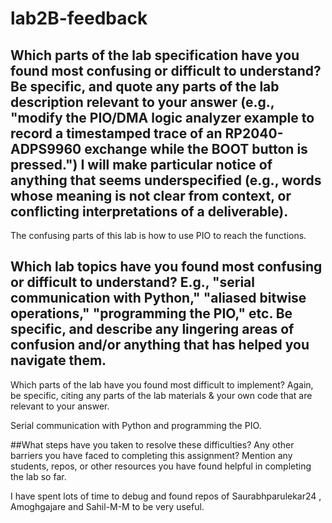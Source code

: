 # lab2B-feedback
## Which parts of the lab specification have you found most confusing or difficult to understand? Be specific, and quote any parts of the lab description relevant to your answer (e.g., "modify the PIO/DMA logic analyzer example to record a timestamped trace of an RP2040-ADPS9960 exchange while the BOOT button is pressed.") I will make particular notice of anything that seems underspecified (e.g., words whose meaning is not clear from context, or conflicting interpretations of a deliverable).

The confusing parts of this lab is how to use PIO to reach the functions.

## Which lab topics have you found most confusing or difficult to understand? E.g., "serial communication with Python," "aliased bitwise operations," "programming the PIO," etc. Be specific, and describe any lingering areas of confusion and/or anything that has helped you navigate them.
Which parts of the lab have you found most difficult to implement? Again, be specific, citing any parts of the lab materials & your own code that are relevant to your answer.

Serial communication with Python and programming the PIO.


##What steps have you taken to resolve these difficulties? Any other barriers you have faced to completing this assignment? Mention any students, repos, or other resources you have found helpful in completing the lab so far.

I have spent lots of time to debug and found repos of Saurabhparulekar24 , Amoghgajare and Sahil-M-M to be very useful.
